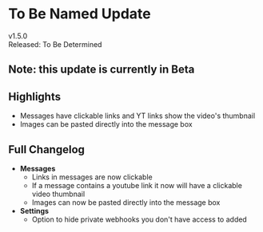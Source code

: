 # To Be Named Update

v1.5.0  
Released: To Be Determined

## Note: this update is currently in Beta

## Highlights

- Messages have clickable links and YT links show the video's thumbnail
- Images can be pasted directly into the message box

## Full Changelog

- **Messages**
  - Links in messages are now clickable
  - If a message contains a youtube link it now will have a clickable video thumbnail
  - Images can now be pasted directly into the message box
- **Settings**
  - Option to hide private webhooks you don't have access to added
